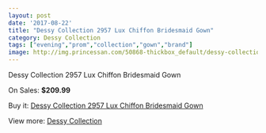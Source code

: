 ```yaml
---
layout: post
date: '2017-08-22'
title: "Dessy Collection 2957 Lux Chiffon Bridesmaid Gown"
category: Dessy Collection
tags: ["evening","prom","collection","gown","brand"]
image: http://img.princessan.com/50868-thickbox_default/dessy-collection-2957-lux-chiffon-bridesmaid-gown.jpg
---
```

Dessy Collection 2957 Lux Chiffon Bridesmaid Gown

On Sales: **$209.99**
<a href="https://www.princessan.com/en/dessy-collection/22993-dessy-collection-2957-lux-chiffon-bridesmaid-gown.html"><amp-img layout="responsive" width="600" height="600" src="//img.princessan.com/50868-thickbox_default/dessy-collection-2957-lux-chiffon-bridesmaid-gown.jpg" alt="Dessy Collection 2957 Lux Chiffon Bridesmaid Gown 0" /></a>
<a href="https://www.princessan.com/en/dessy-collection/22993-dessy-collection-2957-lux-chiffon-bridesmaid-gown.html"><amp-img layout="responsive" width="600" height="600" src="//img.princessan.com/50869-thickbox_default/dessy-collection-2957-lux-chiffon-bridesmaid-gown.jpg" alt="Dessy Collection 2957 Lux Chiffon Bridesmaid Gown 1" /></a>

Buy it: [Dessy Collection 2957 Lux Chiffon Bridesmaid Gown](https://www.princessan.com/en/dessy-collection/22993-dessy-collection-2957-lux-chiffon-bridesmaid-gown.html "Dessy Collection 2957 Lux Chiffon Bridesmaid Gown")

View more: [Dessy Collection](https://www.princessan.com/en/195-dessy-collection "Dessy Collection")